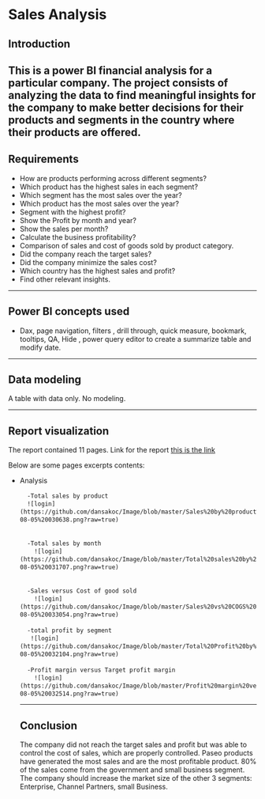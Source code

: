 # Sales Analysis
## Introduction
This is a power BI financial analysis for a particular company. The project consists of analyzing the data to find meaningful insights for the company to make better decisions for their products and segments in the country where their products are offered.
---------

## Requirements
* How are products performing across different segments?
* Which product has the highest sales in each segment?
* Which segment has the most sales over the year?
* Which product has the most sales over the year?
* Segment with the highest profit?
* Show the Profit by month and year?
* Show the sales per month?
* Calculate the business profitability?
* Comparison of sales and cost of goods sold by product category.
* Did the company reach the target sales?
* Did the company minimize the sales cost?
* Which country has the highest sales and profit?
* Find other relevant insights.
---------

## Power BI concepts used
* Dax, page navigation, filters , drill through, quick measure, bookmark, tooltips, QA, Hide , power query editor to create a  summarize table and modify date.
---------

## Data modeling
A table with data only. No modeling.

---------
## Report visualization
The report contained 11 pages. Link for the report [this is the link](https://app.powerbi.com/groups/me/reports/1cf989c9-e580-4177-a341-cb3b2b93dd13/ReportSection?experience=power-bi)


Below are some pages excerpts contents:

* Analysis

        -Total sales by product
        ![login](https://github.com/dansakoc/Image/blob/master/Sales%20by%20product%202023-08-05%20030638.png?raw=true)
  
  
        -Total sales by month
          ![login](https://github.com/dansakoc/Image/blob/master/Total%20sales%20by%20month%202023-08-05%20031707.png?raw=true)
  
  
        -Sales versus Cost of good sold
          ![login](https://github.com/dansakoc/Image/blob/master/Sales%20vs%20COGS%202023-08-05%20033054.png?raw=true)
  
        -total profit by segment
         ![login](https://github.com/dansakoc/Image/blob/master/Total%20Profit%20by%20segments%202023-08-05%20032104.png?raw=true)
  
        -Profit margin versus Target profit margin
          ![login](https://github.com/dansakoc/Image/blob/master/Profit%20margin%20versus%20target%20profit%20margin%202023-08-05%20032514.png?raw=true)
  


  ------
  ## Conclusion
  The company did not reach the target sales and profit but was able to control the cost of sales, which are properly controlled. Paseo products have generated the most sales and are the most profitable product. 80% of the sales come from the government and small business segment.
The company should increase the market size of the other 3 segments: Enterprise, Channel Partners, small Business.


  



